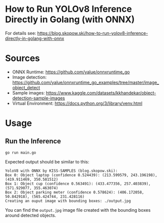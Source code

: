 # How to Run YOLOv8 Inference Directly in Golang (with ONNX)

For details see: https://blog.skopow.ski/how-to-run-yolov8-inference-directly-in-golang-with-onnx

# Sources

- ONNX Runtime: https://github.com/yalue/onnxruntime_go
- Image detection: https://github.com/yalue/onnxruntime_go_examples/tree/master/image_object_detect
- Sample images: https://www.kaggle.com/datasets/kkhandekar/object-detection-sample-images
- Virtual Environment: https://docs.python.org/3/library/venv.html

# Usage

## Run the Inference

```shell
go run main.go
```

Expected output should be similar to this:

```shell
YoloV8 with ONNX by KISS-SAMPLES (blog.skopow.ski):
Box 0: Object laptop (confidence 0.524439): (213.599579, 243.196198), (419.911469, 350.581512)
Box 1: Object cup (confidence 0.563491): (433.477356, 257.403839), (571.929077, 355.463074)
Box 2: Object parking meter (confidence 0.578624): (406.172058, 50.842918), (565.424744, 231.428116)
Creating an ouput image with bounding boxes: ./output.jpg
```

You can find the `output.jpg` image file created with the bounding boxes around detected objects.

